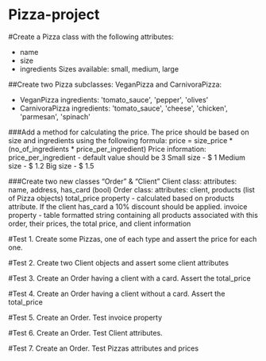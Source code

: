 # Pizza-project

#Create a Pizza class with the following attributes:
 - name
 - size
 - ingredients
Sizes available: small, medium, large

##Create two Pizza subclasses: VeganPizza and CarnivoraPizza:
 - VeganPizza ingredients: 'tomato_sauce', 'pepper', 'olives'
 - CarnivoraPizza ingredients: 'tomato_sauce', 'cheese', 'chicken', 'parmesan', 'spinach'

###Add a method for calculating the price. 
The price should be based on size and ingredients using the following formula:
   price = size_price * (no_of_ingredients * price_per_ingredient)
Price information:
price_per_ingredient - default value should be 3
Small size - $ 1
Medium size - $ 1.2
Big size - $ 1.5

###Create two new classes “Order” & “Client”
Client class:
attributes: name, address, has_card (bool)
Order class:
attributes: client, products (list of Pizza objects)
total_price property - calculated based on products attribute. If the client has_card a 10% discount should be applied.
invoice property - table formatted string containing all products associated with this order, their prices, the total price, and client information

#Test 1.
Create some Pizzas, one of each type and assert the price for each one.

#Test 2.
Create two Client objects and assert some client attributes

#Test 3.
Create an Order having a client with a card. Assert the total_price

#Test 4.
Create an Order having a client without a card. Assert the total_price

#Test 5.
Create an Order. Test invoice property

#Test 6.
Create an Order. Test Client attributes.

#Test 7.
Create an Order. Test Pizzas attributes and prices
